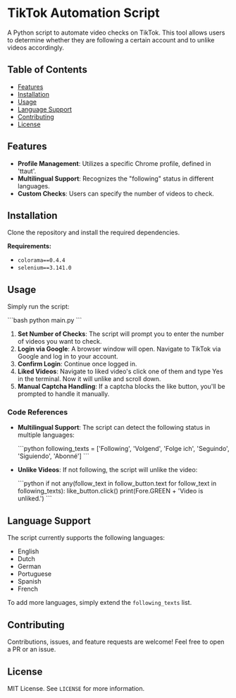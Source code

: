 # TikTok Automation Script

A Python script to automate video checks on TikTok. This tool allows users to determine whether they are following a certain account and to unlike videos accordingly.

## Table of Contents
- [Features](#features)
- [Installation](#installation)
- [Usage](#usage)
- [Language Support](#language-support)
- [Contributing](#contributing)
- [License](#license)

## Features

- **Profile Management**: Utilizes a specific Chrome profile, defined in 'ttaut'.
- **Multilingual Support**: Recognizes the "following" status in different languages.
- **Custom Checks**: Users can specify the number of videos to check.

## Installation

Clone the repository and install the required dependencies.

**Requirements:**

- `colorama==0.4.4`
- `selenium==3.141.0`

## Usage

Simply run the script:

\`\`\`bash
python main.py
\`\`\`

1. **Set Number of Checks**: The script will prompt you to enter the number of videos you want to check.
2. **Login via Google**: A browser window will open. Navigate to TikTok via Google and log in to your account.
3. **Confirm Login**: Continue once logged in.
4. **Liked Videos**: Navigate to liked video's click one of them and type Yes in the terminal. Now it will unlike and scroll down.
5. **Manual Captcha Handling**: If a captcha blocks the like button, you'll be prompted to handle it manually.

### Code References

- **Multilingual Support**: The script can detect the following status in multiple languages:

    \`\`\`python
    following_texts = ['Following', 'Volgend', 'Folge ich', 'Seguindo', 'Siguiendo', 'Abonné']
    \`\`\`

- **Unlike Videos**: If not following, the script will unlike the video:

    \`\`\`python
    if not any(follow_text in follow_button.text for follow_text in following_texts):
        like_button.click()
        print(Fore.GREEN + 'Video is unliked.')
    \`\`\`

## Language Support

The script currently supports the following languages:
- English
- Dutch
- German
- Portuguese
- Spanish
- French

To add more languages, simply extend the `following_texts` list.

## Contributing

Contributions, issues, and feature requests are welcome! Feel free to open a PR or an issue.

## License

MIT License. See `LICENSE` for more information.
